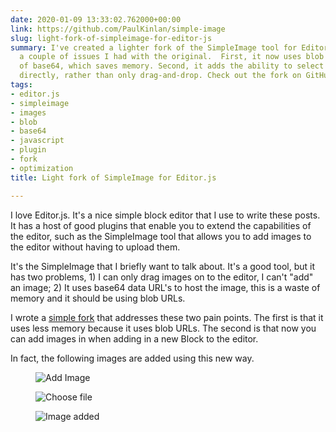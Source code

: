 ```yaml
---
date: 2020-01-09 13:33:02.762000+00:00
link: https://github.com/PaulKinlan/simple-image
slug: light-fork-of-simpleimage-for-editor-js
summary: I've created a lighter fork of the SimpleImage tool for Editor.js!  It addresses
  a couple of issues I had with the original.  First, it now uses blob URLs instead
  of base64, which saves memory. Second, it adds the ability to select an image file
  directly, rather than only drag-and-drop. Check out the fork on GitHub!
tags:
- editor.js
- simpleimage
- images
- blob
- base64
- javascript
- plugin
- fork
- optimization
title: Light fork of SimpleImage for Editor.js

---
```


I love Editor.js. It's a nice simple block editor that I use to write these posts. It has a host of good plugins that enable you to extend the capabilities of the editor, such as the SimpleImage tool that allows you to add images to the editor without having to upload them.

It's the SimpleImage that I briefly want to talk about. It's a good tool, but it has two problems, 1) I can only drag images on to the editor, I can't "add" an image; 2) It uses base64 data URL's to host the image, this is a waste of memory and it should be using blob URLs.

I wrote a [simple fork](https://github.com/PaulKinlan/simple-image) that addresses these two pain points. The first is that it uses less memory because it uses blob URLs. The second is that now you can add images in when adding in a new Block to the editor.

In fact, the following images are added using this new way.

<figure><img src="/images/2020-01-09-light-fork-of-simpleimage-for-editor-js-0.jpeg" alt="Add Image"></figure>

<figure><img src="/images/2020-01-09-light-fork-of-simpleimage-for-editor-js-1.jpeg" alt="Choose file"></figure>

<figure><img src="/images/2020-01-09-light-fork-of-simpleimage-for-editor-js-2.jpeg" alt="Image added"></figure>

